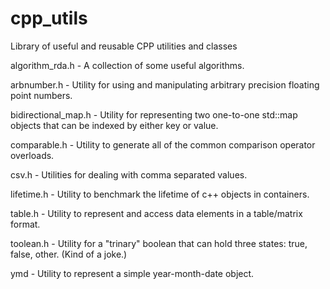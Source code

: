 # cpp_utils
Library of useful and reusable CPP utilities and classes

algorithm_rda.h - A collection of some useful algorithms.

arbnumber.h - Utility for using and manipulating arbitrary precision floating point numbers.

bidirectional_map.h - Utility for representing two one-to-one std::map objects that can be indexed by either key or value.

comparable.h - Utility to generate all of the common comparison operator overloads.

csv.h - Utilities for dealing with comma separated values.

lifetime.h - Utility to benchmark the lifetime of c++ objects in containers.

table.h - Utility to represent and access data elements in a table/matrix format.

toolean.h - Utility for a "trinary" boolean that can hold three states: true, false, other.  (Kind of a joke.)

ymd - Utility to represent a simple year-month-date object.
